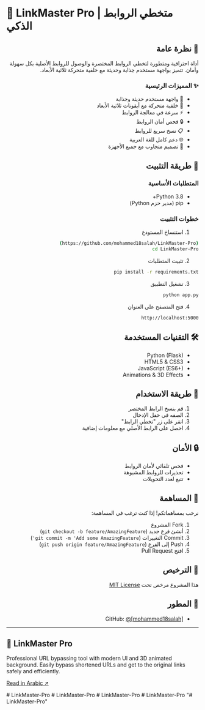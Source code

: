 # 🔗 LinkMaster Pro | متخطي الروابط الذكي

<div dir="rtl">

## 🌟 نظرة عامة
أداة احترافية ومتطورة لتخطي الروابط المختصرة والوصول للروابط الأصلية بكل سهولة وأمان. تتميز بواجهة مستخدم جذابة وحديثة مع خلفية متحركة ثلاثية الأبعاد.

### ✨ المميزات الرئيسية
- 🎨 واجهة مستخدم حديثة وجذابة
- 🌟 خلفية متحركة مع أيقونات ثلاثية الأبعاد
- ⚡ سرعة في معالجة الروابط
- 🔒 فحص أمان الروابط
- 📋 نسخ سريع للروابط
- 🌐 دعم كامل للغة العربية
- 📱 تصميم متجاوب مع جميع الأجهزة

## 🚀 طريقة التثبيت

### المتطلبات الأساسية
- Python 3.8+
- pip (مدير حزم Python)

### خطوات التثبيت

1. استنساخ المستودع
```bash
(https://github.com/mohammed18salah/LinkMaster-Pro)
cd LinkMaster-Pro
```

2. تثبيت المتطلبات
```bash
pip install -r requirements.txt
```

3. تشغيل التطبيق
```bash
python app.py
```

4. فتح المتصفح على العنوان
```
http://localhost:5000
```

## 🛠️ التقنيات المستخدمة
- Python (Flask)
- HTML5 & CSS3
- JavaScript (ES6+)
- Animations & 3D Effects

## 📝 طريقة الاستخدام
1. قم بنسخ الرابط المختصر
2. الصقه في حقل الإدخال
3. انقر على زر "تخطي الرابط"
4. احصل على الرابط الأصلي مع معلومات إضافية

## 🔒 الأمان
- فحص تلقائي لأمان الروابط
- تحذيرات للروابط المشبوهة
- تتبع لعدد التحويلات

## 🤝 المساهمة
نرحب بمساهماتكم! إذا كنت ترغب في المساهمة:
1. Fork المشروع
2. أنشئ فرع جديد (`git checkout -b feature/AmazingFeature`)
3. Commit التغييرات (`git commit -m 'Add some AmazingFeature'`)
4. Push إلى الفرع (`git push origin feature/AmazingFeature`)
5. افتح Pull Request

## 📄 الترخيص
هذا المشروع مرخص تحت [MIT License](LICENSE)

## 👤 المطور
- GitHub: [@[mohammed18salah]](hhttps://github.com/mohammed18salah)

</div>

---

<div dir="ltr">

## 🌟 LinkMaster Pro

Professional URL bypassing tool with modern UI and 3D animated background. Easily bypass shortened URLs and get to the original links safely and efficiently.

[Read in Arabic ↗️](#linkmaster-pro--متخطي-الروابط-الذكي)

</div>#   L i n k M a s t e r - P r o 
 
 #   L i n k M a s t e r - P r o 
 
 #   L i n k M a s t e r - P r o 
 
 #   L i n k M a s t e r - P r o 
 
 "# LinkMaster-Pro" 
